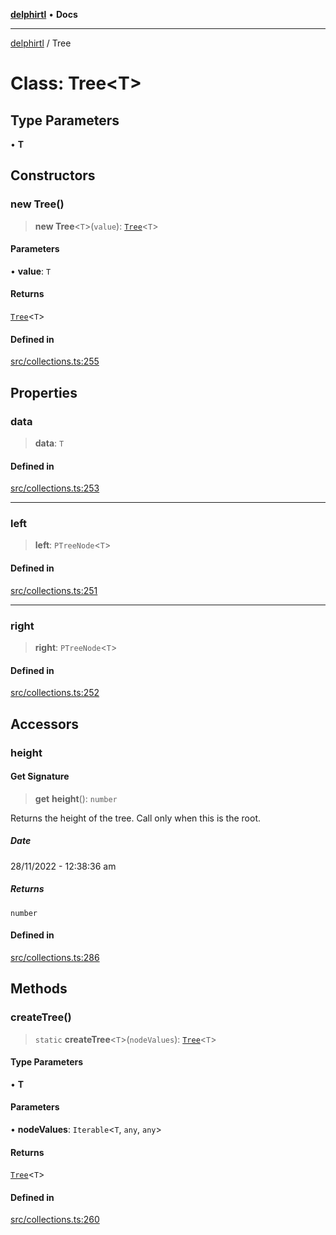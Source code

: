 [**delphirtl**](../README.md) • **Docs**

***

[delphirtl](../globals.md) / Tree

# Class: Tree\<T\>

## Type Parameters

• **T**

## Constructors

### new Tree()

> **new Tree**\<`T`\>(`value`): [`Tree`](Tree.md)\<`T`\>

#### Parameters

• **value**: `T`

#### Returns

[`Tree`](Tree.md)\<`T`\>

#### Defined in

[src/collections.ts:255](https://github.com/chuacw/delphirtl/blob/4a0b8e9df693eb3c199a989bcb1a2158edc9e81e/src/collections.ts#L255)

## Properties

### data

> **data**: `T`

#### Defined in

[src/collections.ts:253](https://github.com/chuacw/delphirtl/blob/4a0b8e9df693eb3c199a989bcb1a2158edc9e81e/src/collections.ts#L253)

***

### left

> **left**: `PTreeNode`\<`T`\>

#### Defined in

[src/collections.ts:251](https://github.com/chuacw/delphirtl/blob/4a0b8e9df693eb3c199a989bcb1a2158edc9e81e/src/collections.ts#L251)

***

### right

> **right**: `PTreeNode`\<`T`\>

#### Defined in

[src/collections.ts:252](https://github.com/chuacw/delphirtl/blob/4a0b8e9df693eb3c199a989bcb1a2158edc9e81e/src/collections.ts#L252)

## Accessors

### height

#### Get Signature

> **get** **height**(): `number`

Returns the height of the tree. Call only when this is the root.

##### Date

28/11/2022 - 12:38:36 am

##### Returns

`number`

#### Defined in

[src/collections.ts:286](https://github.com/chuacw/delphirtl/blob/4a0b8e9df693eb3c199a989bcb1a2158edc9e81e/src/collections.ts#L286)

## Methods

### createTree()

> `static` **createTree**\<`T`\>(`nodeValues`): [`Tree`](Tree.md)\<`T`\>

#### Type Parameters

• **T**

#### Parameters

• **nodeValues**: `Iterable`\<`T`, `any`, `any`\>

#### Returns

[`Tree`](Tree.md)\<`T`\>

#### Defined in

[src/collections.ts:260](https://github.com/chuacw/delphirtl/blob/4a0b8e9df693eb3c199a989bcb1a2158edc9e81e/src/collections.ts#L260)
